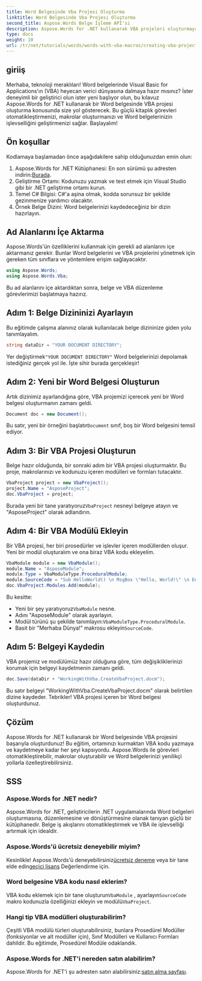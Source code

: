 ```yaml
---
title: Word Belgesinde Vba Projesi Oluşturma
linktitle: Word Belgesinde Vba Projesi Oluşturma
second_title: Aspose.Words Belge İşleme API'si
description: Aspose.Words for .NET kullanarak VBA projeleri oluşturmaya yönelik kapsamlı kılavuzumuzla Word belgelerinde otomasyonun gücünü açığa çıkarın. Bu adım adım öğretici kılavuz.
type: docs
weight: 10
url: /tr/net/tutorials/words/words-with-vba-macros/creating-vba-project/
---
```

## giriiş

Merhaba, teknoloji meraklıları! Word belgelerinde Visual Basic for Applications'ın (VBA) heyecan verici dünyasına dalmaya hazır mısınız? İster deneyimli bir geliştirici olun ister yeni başlıyor olun, bu kılavuz Aspose.Words for .NET kullanarak bir Word belgesinde VBA projesi oluşturma konusunda size yol gösterecek. Bu güçlü kitaplık görevleri otomatikleştirmenizi, makrolar oluşturmanızı ve Word belgelerinizin işlevselliğini geliştirmenizi sağlar. Başlayalım!

## Ön koşullar

Kodlamaya başlamadan önce aşağıdakilere sahip olduğunuzdan emin olun:

1.  Aspose.Words for .NET Kütüphanesi: En son sürümü şu adresten indirin:[Burada](https://releases.aspose.com/words/net/).
2. Geliştirme Ortamı: Kodunuzu yazmak ve test etmek için Visual Studio gibi bir .NET geliştirme ortamı kurun.
3. Temel C# Bilgisi: C#'a aşina olmak, kodda sorunsuz bir şekilde gezinmenize yardımcı olacaktır.
4. Örnek Belge Dizini: Word belgelerinizi kaydedeceğiniz bir dizin hazırlayın.

## Ad Alanlarını İçe Aktarma

Aspose.Words'ün özelliklerini kullanmak için gerekli ad alanlarını içe aktarmanız gerekir. Bunlar Word belgelerini ve VBA projelerini yönetmek için gereken tüm sınıflara ve yöntemlere erişim sağlayacaktır.

```csharp
using Aspose.Words;
using Aspose.Words.Vba;
```

Bu ad alanlarını içe aktardıktan sonra, belge ve VBA düzenleme görevlerimizi başlatmaya hazırız.

## Adım 1: Belge Dizininizi Ayarlayın

Bu eğitimde çalışma alanınız olarak kullanılacak belge dizininize giden yolu tanımlayalım.

```csharp
string dataDir = "YOUR DOCUMENT DIRECTORY";
```

 Yer değiştirmek`"YOUR DOCUMENT DIRECTORY"` Word belgelerinizi depolamak istediğiniz gerçek yol ile. İşte sihir burada gerçekleşir!

## Adım 2: Yeni bir Word Belgesi Oluşturun

Artık dizinimiz ayarlandığına göre, VBA projemizi içerecek yeni bir Word belgesi oluşturmanın zamanı geldi.

```csharp
Document doc = new Document();
```

 Bu satır, yeni bir örneğini başlatır`Document` sınıf, boş bir Word belgesini temsil ediyor.

## Adım 3: Bir VBA Projesi Oluşturun

Belge hazır olduğunda, bir sonraki adım bir VBA projesi oluşturmaktır. Bu proje, makrolarınızı ve kodunuzu içeren modülleri ve formları tutacaktır.

```csharp
VbaProject project = new VbaProject();
project.Name = "AsposeProject";
doc.VbaProject = project;
```

 Burada yeni bir tane yaratıyoruz`VbaProject` nesneyi belgeye atayın ve "AsposeProject" olarak adlandırın.

## Adım 4: Bir VBA Modülü Ekleyin

Bir VBA projesi, her biri prosedürler ve işlevler içeren modüllerden oluşur. Yeni bir modül oluşturalım ve ona biraz VBA kodu ekleyelim.

```csharp
VbaModule module = new VbaModule();
module.Name = "AsposeModule";
module.Type = VbaModuleType.ProceduralModule;
module.SourceCode = "Sub HelloWorld() \n MsgBox \"Hello, World!\" \n End Sub";
doc.VbaProject.Modules.Add(module);
```

Bu kesitte:
-  Yeni bir şey yaratıyoruz`VbaModule` nesne.
- Adını "AsposeModule" olarak ayarlayın.
-  Modül türünü şu şekilde tanımlayın:`VbaModuleType.ProceduralModule`.
-  Basit bir "Merhaba Dünya!" makrosu ekleyin`SourceCode`.

## Adım 5: Belgeyi Kaydedin

VBA projemiz ve modülümüz hazır olduğuna göre, tüm değişikliklerinizi korumak için belgeyi kaydetmenin zamanı geldi.

```csharp
doc.Save(dataDir + "WorkingWithVba.CreateVbaProject.docm");
```

Bu satır belgeyi "WorkingWithVba.CreateVbaProject.docm" olarak belirtilen dizine kaydeder. Tebrikler! VBA projesi içeren bir Word belgesi oluşturdunuz.

## Çözüm

Aspose.Words for .NET kullanarak bir Word belgesinde VBA projesini başarıyla oluşturdunuz! Bu eğitim, ortamınızı kurmaktan VBA kodu yazmaya ve kaydetmeye kadar her şeyi kapsıyordu. Aspose.Words ile görevleri otomatikleştirebilir, makrolar oluşturabilir ve Word belgelerinizi yenilikçi yollarla özelleştirebilirsiniz.

## SSS

### Aspose.Words for .NET nedir?
Aspose.Words for .NET, geliştiricilerin .NET uygulamalarında Word belgeleri oluşturmasına, düzenlemesine ve dönüştürmesine olanak tanıyan güçlü bir kütüphanedir. Belge iş akışlarını otomatikleştirmek ve VBA ile işlevselliği artırmak için idealdir.

### Aspose.Words'ü ücretsiz deneyebilir miyim?
 Kesinlikle! Aspose.Words'ü deneyebilirsiniz[ücretsiz deneme](https://releases.aspose.com/) veya bir tane elde edin[geçici lisans](https://purchase.aspose.com/temporary-license/) Değerlendirme için.

### Word belgesine VBA kodu nasıl eklerim?
 VBA kodu eklemek için bir tane oluşturun`VbaModule` , ayarlayın`SourceCode` makro kodunuzla özelliğinizi ekleyin ve modülü`VbaProject`.

### Hangi tip VBA modülleri oluşturabilirim?
Çeşitli VBA modülü türleri oluşturabilirsiniz, bunlara Prosedürel Modüller (fonksiyonlar ve alt modüller için), Sınıf Modülleri ve Kullanıcı Formları dahildir. Bu eğitimde, Prosedürel Modüle odaklandık.

### Aspose.Words for .NET'i nereden satın alabilirim?
 Aspose.Words for .NET'i şu adresten satın alabilirsiniz:[satın alma sayfası](https://purchase.aspose.com/buy).